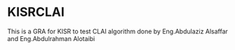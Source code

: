 KISRCLAI
========
This is a GRA for KISR to test CLAI algorithm
done by Eng.Abdulaziz Alsaffar and Eng.Abdulrahman Alotaibi
